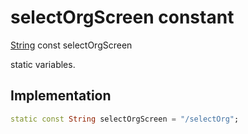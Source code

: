 


# selectOrgScreen constant







[String](https://api.flutter.dev/flutter/dart-core/String-class.html) const selectOrgScreen
  




<p>static variables.</p>



## Implementation

```dart
static const String selectOrgScreen = "/selectOrg";
```







